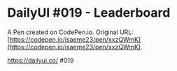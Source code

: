 # DailyUI #019 - Leaderboard

A Pen created on CodePen.io. Original URL: [https://codepen.io/isaeme23/pen/xxzQWmK](https://codepen.io/isaeme23/pen/xxzQWmK).

https://dailyui.co/ #019